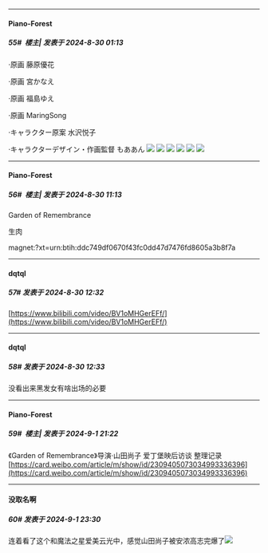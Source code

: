 ﻿
*****

####  Piano-Forest  
##### 55#         楼主| 发表于 2024-8-30 01:13

·原画 藤原優花

·原画 宮かなえ

·原画 福島ゆえ

·原画 MaringSong

·キャラクター原案 水沢悦子

·キャラクターデザイン・作画監督 もああん
<img src="https://p.sda1.dev/19/9799cc875c9f61f34b273bbc79ab3b4d/SaveTwitter.Net_GVfoM_bacAANfsx__gif_.gif" referrerpolicy="no-referrer">
<img src="https://p.sda1.dev/19/88d467eb8ad974772faf66b305883e76/20240830_011042.jpg" referrerpolicy="no-referrer">
<img src="https://p.sda1.dev/19/2e0300c28ab917f4ea3b4c3fa0da86bc/20240830_011046.jpg" referrerpolicy="no-referrer">
<img src="https://p.sda1.dev/19/d076272950e35fc7f509152529865031/20240830_011050.jpg" referrerpolicy="no-referrer">
<img src="https://p.sda1.dev/19/f8c2d2f97573614937b3863f53b6b713/20240830_011054.jpg" referrerpolicy="no-referrer">
<img src="https://p.sda1.dev/19/ab25b95a073ea5667e1fb224faac0b25/20240830_011059.jpg" referrerpolicy="no-referrer">


*****

####  Piano-Forest  
##### 56#         楼主| 发表于 2024-8-30 11:13

Garden of Remembrance 

生肉

magnet:?xt=urn:btih:ddc749df0670f43fc0dd47d7476fd8605a3b8f7a


*****

####  dqtql  
##### 57#       发表于 2024-8-30 12:32

[https://www.bilibili.com/video/BV1oMHGerEFf/](https://www.bilibili.com/video/BV1oMHGerEFf/)

*****

####  dqtql  
##### 58#       发表于 2024-8-30 12:33

没看出来黑发女有啥出场的必要


*****

####  Piano-Forest  
##### 59#         楼主| 发表于 2024-9-1 21:22

《Garden of Remembrance》导演·山田尚子 爱丁堡映后访谈 整理记录
[https://card.weibo.com/article/m/show/id/2309405073034993336396](https://card.weibo.com/article/m/show/id/2309405073034993336396)


*****

####  没取名啊  
##### 60#       发表于 2024-9-1 23:30

连着看了这个和魔法之星爱美云光中，感觉山田尚子被安浓高志完爆了<img src="https://static.saraba1st.com/image/smiley/face2017/002.png" referrerpolicy="no-referrer">

